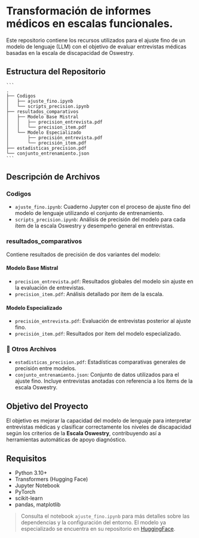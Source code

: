 # Transformación de informes médicos en escalas funcionales.

Este repositorio contiene los recursos utilizados para el ajuste fino de un modelo de lenguaje (LLM) con el objetivo de evaluar entrevistas médicas basadas en la escala de discapacidad de Oswestry.

##  Estructura del Repositorio
    ```
    .
    ├── Codigos
    │   ├── ajuste_fino.ipynb
    │   └── scripts_precision.ipynb
    ├── resultados_comparativos
    │   ├── Modelo Base Mistral
    │   │   ├── precision_entrevista.pdf
    │   │   └── precision_item.pdf
    │   └── Modelo Especializado
    │       ├── precisión_entrevista.pdf
    │       └── precisión_item.pdf
    ├── estadisticas_precision.pdf
    └── conjunto_entrenamiento.json
    ```
## Descripción de Archivos

### Codigos
- `ajuste_fino.ipynb`: Cuaderno Jupyter con el proceso de ajuste fino del modelo de lenguaje utilizando el conjunto de entrenamiento.
- `scripts_precision.ipynb`: Análisis de precisión del modelo para cada ítem de la escala Oswestry y desempeño general en entrevistas.

### resultados_comparativos

Contiene resultados de precisión de dos variantes del modelo:

#### Modelo Base Mistral
- `precision_entrevista.pdf`: Resultados globales del modelo sin ajuste en la evaluación de entrevistas.
- `precision_item.pdf`: Análisis detallado por ítem de la escala.

#### Modelo Especializado
- `precisión_entrevista.pdf`: Evaluación de entrevistas posterior al ajuste fino.
- `precisión_item.pdf`: Resultados por ítem del modelo especializado.

### 📄 Otros Archivos
- `estadisticas_precision.pdf`: Estadísticas comparativas generales de precisión entre modelos.
- `conjunto_entrenamiento.json`: Conjunto de datos utilizados para el ajuste fino. Incluye entrevistas anotadas con referencia a los ítems de la escala Oswestry.

## Objetivo del Proyecto

El objetivo es mejorar la capacidad del modelo de lenguaje para interpretar entrevistas médicas y clasificar correctamente los niveles de discapacidad según los criterios de la **Escala Oswestry**, contribuyendo así a herramientas automáticas de apoyo diagnóstico.

## Requisitos

- Python 3.10+
- Transformers (Hugging Face)
- Jupyter Notebook
- PyTorch
- scikit-learn
- pandas, matplotlib

> Consulta el notebook `ajuste_fino.ipynb` para más detalles sobre las dependencias y la configuración del entorno.
> El modelo ya especializado se encuentra en su repositorio en [HuggingFace](https://huggingface.co/DrAleML/Oswestry-Instruct).
